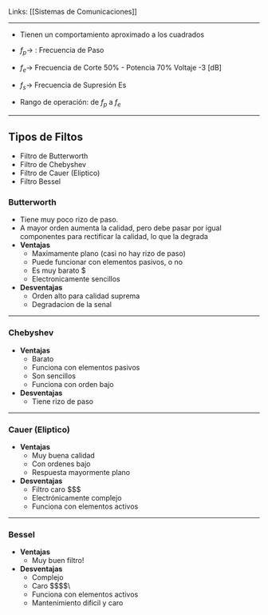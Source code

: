 Links: [[Sistemas de Comunicaciones]]
___

- Tienen un comportamiento aproximado a los cuadrados

- $f_p \rightarrow$  : Frecuencia de Paso 
- $f_e \rightarrow$ Frecuencia de Corte
	    50% - Potencia
	    70% Voltaje
	    -3 [dB]
- $f_s \rightarrow$ Frecuencia de Supresión
	    Es
- Rango de operación: de $f_p$ a $f_e$
___
## Tipos de Filtos
- Filtro de Butterworth
- Filtro de Chebyshev
- Filtro de Cauer (Eliptico)
- Filtro Bessel

### Butterworth
- Tiene muy poco rizo de paso. 
- A mayor orden aumenta la calidad, pero debe pasar por igual componentes para rectificar la calidad, lo que la degrada
- **Ventajas**
	- Maximamente plano (casi no hay rizo de paso)
	- Puede funcionar con elementos pasivos, o no
	- Es muy barato $
	- Electronicamente sencillos
- **Desventajas**
	- Orden alto para calidad suprema
	- Degradacion de la senal
___
### Chebyshev
- **Ventajas**
	- Barato
	- Funciona con elementos pasivos
	- Son sencillos
	- Funciona con orden bajo
- **Desventajas**
	- Tiene rizo de paso
___
### Cauer (Eliptico)
- **Ventajas**
	- Muy buena calidad
	- Con ordenes bajo
	- Respuesta mayormente plano
- **Desventajas**
	- Filtro caro \$$\$
	- Electrónicamente complejo
	- Funciona con elementos activos
___
### Bessel
- **Ventajas**
	- Muy buen filtro!
- **Desventajas**
	- Complejo
	- Caro \$\$\$$\
	- Funciona con elementos activos
	- Mantenimiento dificil y caro
